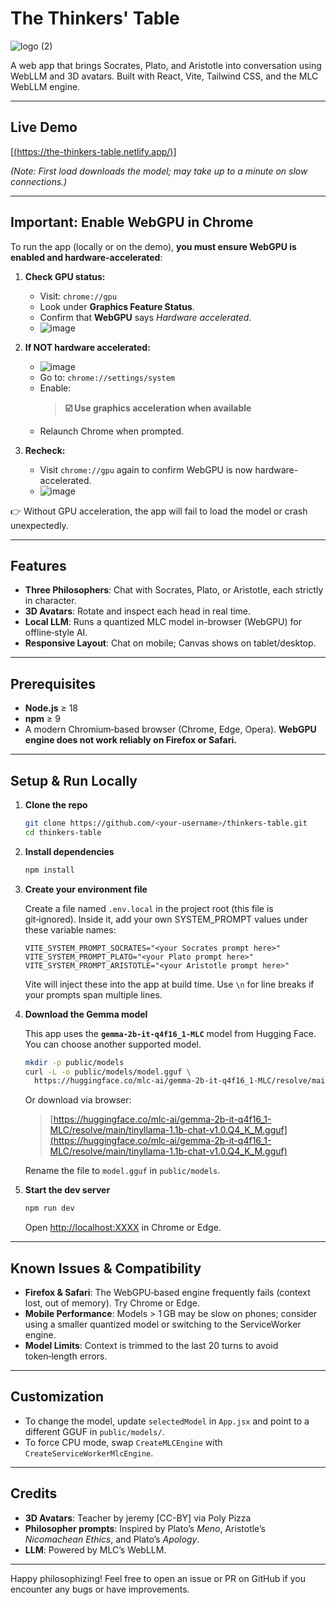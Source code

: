 # The Thinkers' Table

![logo (2)](https://github.com/user-attachments/assets/bd9e3b38-3b80-4c93-892c-6fcd8f9745a8)

A web app that brings Socrates, Plato, and Aristotle into conversation using WebLLM and 3D avatars. Built with React, Vite, Tailwind CSS, and the MLC WebLLM engine.

---

## Live Demo

\[[(https://the-thinkers-table.netlify.app/)](https://the-thinkers-table.netlify.app/)]

_(Note: First load downloads the model; may take up to a minute on slow connections.)_

---

## **Important: Enable WebGPU in Chrome**

To run the app (locally or on the demo), **you must ensure WebGPU is enabled and hardware-accelerated**:

1. **Check GPU status:**
   - Visit: `chrome://gpu`
   - Look under **Graphics Feature Status**.
   - Confirm that **WebGPU** says *Hardware accelerated*.
   - ![image](https://github.com/user-attachments/assets/4da8dd29-370e-4736-beb7-2d2fb9676eb0)


2. **If NOT hardware accelerated:**
   - ![image](https://github.com/user-attachments/assets/849c6c6a-60c4-4649-b932-ab40544d438d)
   - Go to: `chrome://settings/system`
   - Enable:
     > **☑️ Use graphics acceleration when available**
   - Relaunch Chrome when prompted.

3. **Recheck:**
   - Visit `chrome://gpu` again to confirm WebGPU is now hardware-accelerated.
   - ![image](https://github.com/user-attachments/assets/4da8dd29-370e-4736-beb7-2d2fb9676eb0)

👉 Without GPU acceleration, the app will fail to load the model or crash unexpectedly.

---
## Features

- **Three Philosophers**: Chat with Socrates, Plato, or Aristotle, each strictly in character.
- **3D Avatars**: Rotate and inspect each head in real time.
- **Local LLM**: Runs a quantized MLC model in-browser (WebGPU) for offline‑style AI.
- **Responsive Layout**: Chat on mobile; Canvas shows on tablet/desktop.

---

## Prerequisites

- **Node.js** ≥ 18
- **npm** ≥ 9
- A modern Chromium‑based browser (Chrome, Edge, Opera). **WebGPU engine does not work reliably on Firefox or Safari.**

---

## Setup & Run Locally

1. **Clone the repo**

   ```bash
   git clone https://github.com/<your‑username>/thinkers-table.git
   cd thinkers-table
   ```

2. **Install dependencies**

   ```bash
   npm install
   ```

3. **Create your environment file**

   Create a file named `.env.local` in the project root (this file is git‑ignored).
   Inside it, add your own SYSTEM_PROMPT values under these variable names:

   ```dotenv
   VITE_SYSTEM_PROMPT_SOCRATES="<your Socrates prompt here>"
   VITE_SYSTEM_PROMPT_PLATO="<your Plato prompt here>"
   VITE_SYSTEM_PROMPT_ARISTOTLE="<your Aristotle prompt here>"
   ```

   Vite will inject these into the app at build time.
   Use `\n` for line breaks if your prompts span multiple lines.

4. **Download the Gemma model**

   This app uses the **`gemma-2b-it-q4f16_1-MLC`** model from Hugging Face. You can choose another supported model.

   ```bash
   mkdir -p public/models
   curl -L -o public/models/model.gguf \
     https://huggingface.co/mlc-ai/gemma-2b-it-q4f16_1-MLC/resolve/main/tinyllama-1.1b-chat-v1.0.Q4_K_M.gguf
   ```

   Or download via browser:

   > [https://huggingface.co/mlc-ai/gemma-2b-it-q4f16_1-MLC/resolve/main/tinyllama-1.1b-chat-v1.0.Q4_K_M.gguf](https://huggingface.co/mlc-ai/gemma-2b-it-q4f16_1-MLC/resolve/main/tinyllama-1.1b-chat-v1.0.Q4_K_M.gguf)

   Rename the file to `model.gguf` in `public/models`.

5. **Start the dev server**

   ```bash
   npm run dev
   ```

   Open [http://localhost:XXXX](http://localhost:XXXX) in Chrome or Edge.

---

## Known Issues & Compatibility

- **Firefox & Safari**: The WebGPU‑based engine frequently fails (context lost, out of memory). Try Chrome or Edge.
- **Mobile Performance**: Models > 1 GB may be slow on phones; consider using a smaller quantized model or switching to the ServiceWorker engine.
- **Model Limits**: Context is trimmed to the last 20 turns to avoid token‑length errors.

---

## Customization

- To change the model, update `selectedModel` in `App.jsx` and point to a different GGUF in `public/models/`.
- To force CPU mode, swap `CreateMLCEngine` with `CreateServiceWorkerMlcEngine`.

---

## Credits

- **3D Avatars**: Teacher by jeremy \[CC-BY] via Poly Pizza
- **Philosopher prompts**: Inspired by Plato’s _Meno_, Aristotle’s _Nicomachean Ethics_, and Plato’s _Apology_.
- **LLM**: Powered by MLC’s WebLLM.

---

Happy philosophizing! Feel free to open an issue or PR on GitHub if you encounter any bugs or have improvements.
